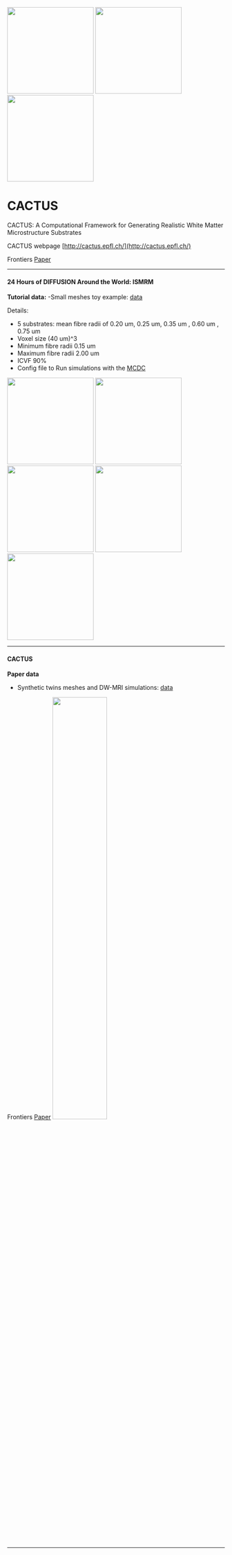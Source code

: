 <img src="https://github.com/Juanitovh/CACTUS/assets/53839626/1440936f-f3aa-453f-bed6-8afc28b26b2c" width="200" height="200" />
<img src="https://github.com/Juanitovh/CACTUS/assets/53839626/9a43c5be-980e-4e98-a8dd-4dfe7d05e192" width="200" height="200" />
<img src="https://github.com/Juanitovh/CACTUS/assets/53839626/ccbc15b8-ec17-45af-8b63-25331edf0582" width="200" height="200" />


# CACTUS
CACTUS: A Computational Framework for Generating Realistic White Matter Microstructure Substrates

CACTUS webpage [http://cactus.epfl.ch/](http://cactus.epfl.ch/) 

Frontiers [Paper](https://www.frontiersin.org/articles/10.3389/fninf.2023.1208073/full)

***

#### 24 Hours of DIFFUSION Around the World: ISMRM
**Tutorial data:**
  -Small meshes toy example: [data](https://drive.google.com/drive/folders/1G6rz6WjFr7Z5Ii7P16ymfE9KHYm_YVHL?usp=sharing)

Details: 
- 5 substrates: mean fibre radii of 0.20 um, 0.25 um, 0.35 um , 0.60 um , 0.75 um
- Voxel size (40 um)^3
- Minimum fibre radii 0.15 um
- Maximum fibre radii 2.00 um
- ICVF 90%
- Config file to Run simulations with the [MCDC](https://github.com/jonhrafe/MCDC_Simulator_public)


<img src="https://github.com/Juanitovh/CACTUS/assets/53839626/42853e86-b037-4837-a00a-5cff18f5f684" width="200" height="200" />


<img src="https://github.com/Juanitovh/CACTUS/assets/53839626/ad92a0ae-2f47-4dff-8c45-c6918e6cae44" width="200" height="200" />

<img src="https://github.com/Juanitovh/CACTUS/assets/53839626/e14dfff2-9d81-412d-9280-51f5cda4f6cf" width="200" height="200" />
<img src="https://github.com/Juanitovh/CACTUS/assets/53839626/d7997b8c-1901-4baa-8b78-df3e6b9493f2" width="200" height="200" />
<img src="https://github.com/Juanitovh/CACTUS/assets/53839626/d2d49e28-bac0-465b-9189-eac73540f441" width="200" height="200" />


***


#### CACTUS 
**Paper data**
  - Synthetic twins meshes and DW-MRI simulations: [data](https://drive.google.com/drive/folders/1S2cdEin0uO91FJpUNGTH_I7ZdVKcNClu?usp=sharing)

Frontiers [Paper](https://www.frontiersin.org/articles/10.3389/fninf.2023.1208073/full)
<img src="https://github.com/Juanitovh/CACTUS/assets/53839626/643d1d58-2b3e-4ebb-badf-21c3d01655e0" width=50% />



***
